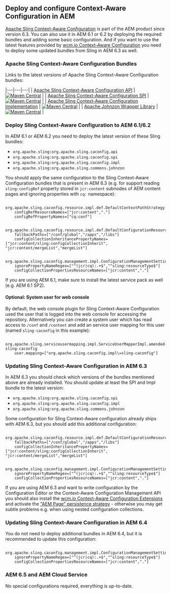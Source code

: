 ## Deploy and configure Context-Aware Configuration in AEM

[Apache Sling Context-Aware Configuration][sling-caconfig] is part of the AEM product since version 6.3. You can also use it in AEM 6.1 or 6.2 by deploying the required bundles and adding some basic configuration. And if you want to use the latest features provided by [wcm.io Context-Aware Configuration][wcmio-caconfig] you need to deploy some updated bundles from Sling in AEM 6.3 as well.

### Apache Sling Context-Aware Configuration Bundles

Links to the latest versions of Apache Sling Context-Aware Configuration bundles:

|---|---|---|
| [Apache Sling Context-Aware Configuration API](https://repo1.maven.org/maven2/org/apache/sling/org.apache.sling.caconfig.api/) | [![Maven Central](https://img.shields.io/maven-central/v/org.apache.sling/org.apache.sling.caconfig.api)](https://repo1.maven.org/maven2/org/apache/sling/org.apache.sling.caconfig.api/) |
| [Apache Sling Context-Aware Configuration SPI](https://repo1.maven.org/maven2/org/apache/sling/org.apache.sling.caconfig.spi/) | [![Maven Central](https://img.shields.io/maven-central/v/org.apache.sling/org.apache.sling.caconfig.spi)](https://repo1.maven.org/maven2/org/apache/sling/org.apache.sling.caconfig.spi/) |
| [Apache Sling Context-Aware Configuration Implementation](https://repo1.maven.org/maven2/org/apache/sling/org.apache.sling.caconfig.impl/) | [![Maven Central](https://img.shields.io/maven-central/v/org.apache.sling/org.apache.sling.caconfig.impl)](https://repo1.maven.org/maven2/org/apache/sling/org.apache.sling.caconfig.impl/) |
| [Apache Johnzon Wrapper Library](https://repo1.maven.org/maven2/org/apache/sling/org.apache.sling.commons.johnzon/) | [![Maven Central](https://img.shields.io/maven-central/v/org.apache.sling/org.apache.sling.commons.johnzon)](https://repo1.maven.org/maven2/org/apache/sling/org.apache.sling.commons.johnzon/) |


### Deploy Sling Context-Aware Configuration to AEM 6.1/6.2

In AEM 6.1 or AEM 6.2 you need to deploy the latest version of these Sling bundles:

* `org.apache.sling:org.apache.sling.caconfig.api`
* `org.apache.sling:org.apache.sling.caconfig.spi`
* `org.apache.sling:org.apache.sling.caconfig.impl`
* `org.apache.sling:org.apache.sling.commons.johnzon`

You should apply the same configuration to the Sling Context-Aware Configuration bundles that is present in AEM 6.3 (e.g. for support reading `sling:configRef` property stored in `jcr:content` subnodes of AEM content pages and ignoring properties with `cq:` namespace):

```
  org.apache.sling.caconfig.resource.impl.def.DefaultContextPathStrategy
    configRefResourceNames=["jcr:content","."]
    configRefPropertyNames=["cq:conf"]

  org.apache.sling.caconfig.resource.impl.def.DefaultConfigurationResourceResolvingStrategy
    fallbackPaths=["/conf/global","/apps","/libs"]
    configCollectionInheritancePropertyNames=["jcr:content/sling:configCollectionInherit", "jcr:content/mergeList","mergeList"]

  org.apache.sling.caconfig.management.impl.ConfigurationManagementSettingsImpl
    ignorePropertyNameRegex=["^(jcr|cq):.+$","^sling:resourceType$"]
    configCollectionPropertiesResourceNames=["jcr:content","."]
```

If you are using AEM 6.1, make sure to install the latest service pack as well (e.g. AEM 6.1 SP2).

#### Optional: System user for web console

By default, the web console plugin for Sling Context-Aware Configuration used the user that is logged into the web console for accessing the repository. Alternatively you can create a system user which has read access to `/conf` and `/content` and add an service user mapping for this user (named `sling-caconfig` in this example):

```
  org.apache.sling.serviceusermapping.impl.ServiceUserMapperImpl.amended-sling-caconfig
    user.mapping=["org.apache.sling.caconfig.impl\=sling-caconfig"]
```


### Updating Sling Context-Aware Configuration in AEM 6.3

In AEM 6.3 you should check which versions of the bundles mentioned above are already installed. You should update at least the SPI and Impl bundle to the latest version:

* `org.apache.sling:org.apache.sling.caconfig.spi`
* `org.apache.sling:org.apache.sling.caconfig.impl`
* `org.apache.sling:org.apache.sling.commons.johnzon`

Some configuration for Sling Context-Aware configuration already ships with AEM 6.3, but you should add this additional configuration:

```
  org.apache.sling.caconfig.resource.impl.def.DefaultConfigurationResourceResolvingStrategy
    fallbackPaths=["/conf/global","/apps","/libs"]
    configCollectionInheritancePropertyNames=["jcr:content/sling:configCollectionInherit", "jcr:content/mergeList","mergeList"]

  org.apache.sling.caconfig.management.impl.ConfigurationManagementSettingsImpl
    ignorePropertyNameRegex=["^(jcr|cq):.+$","^sling:resourceType$"]
    configCollectionPropertiesResourceNames=["jcr:content","."]
```

If you are using AEM 6.3 and want to write configuration by the Configuration Editor or the Context-Aware Configuration Management API you should also install the [wcm.io Context-Aware Configuration Extensions][wcmio-caconfig-extensions] and activate the ["AEM Page" persistence strategy][wcmio-caconfig-extensions-persistence-aempage] - otherwise you may get subtle problems e.g. when using nested configuration collections.


### Updating Sling Context-Aware Configuration in AEM 6.4

You do not need to deploy additional bundles in AEM 6.4, but it is recommended to update this configuration:

```
  org.apache.sling.caconfig.management.impl.ConfigurationManagementSettingsImpl
    ignorePropertyNameRegex=["^(jcr|cq):.+$","^sling:resourceType$"]
    configCollectionPropertiesResourceNames=["jcr:content","."]
```


[sling-caconfig]: https://sling.apache.org/documentation/bundles/context-aware-configuration/context-aware-configuration.html
[wcmio-caconfig]: https://wcm.io/caconfig/
[wcmio-caconfig-extensions]: https://wcm.io/caconfig/extensions/
[wcmio-caconfig-extensions-persistence-aempage]: https://wcm.io/caconfig/extensions/persistence-strategies.html


### AEM 6.5 and AEM Cloud Service

No special configurations required, everything is up-to-date.

